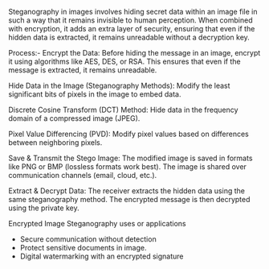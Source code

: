 Steganography in images involves hiding secret data within an image file in such a way that it remains invisible to human perception. When combined with encryption, it adds an extra layer of security, ensuring that even if the hidden data is extracted, it remains unreadable without a decryption key.

Process:- Encrypt the Data: Before hiding the message in an image, encrypt it using algorithms like AES, DES, or RSA. This ensures that even if the message is extracted, it remains unreadable.

Hide Data in the Image (Steganography Methods): Modify the least significant bits of pixels in the image to embed data.

Discrete Cosine Transform (DCT) Method: Hide data in the frequency domain of a compressed image (JPEG).

Pixel Value Differencing (PVD): Modify pixel values based on differences between neighboring pixels.

Save & Transmit the Stego Image: The modified image is saved in formats like PNG or BMP (lossless formats work best). The image is shared over communication channels (email, cloud, etc.).

Extract & Decrypt Data: The receiver extracts the hidden data using the same steganography method. The encrypted message is then decrypted using the private key.

Encrypted Image Steganography uses or applications
* Secure communication without detection 
* Protect sensitive documents in image.
* Digital watermarking with an encrypted signature
